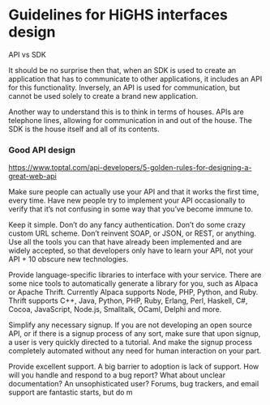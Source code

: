 # Guidelines for HiGHS interfaces design 

API vs SDK

It should be no surprise then that, when an SDK is used to create an application that has to communicate to other applications, it includes an API for this functionality. Inversely, an API is used for communication, but cannot be used solely to create a brand new application.

Another way to understand this is to think in terms of houses. APIs are telephone lines, allowing for communication in and out of the house. The SDK is the house itself and all of its contents.


### Good API design
https://www.toptal.com/api-developers/5-golden-rules-for-designing-a-great-web-api

Make sure people can actually use your API and that it works the first time, every time. Have new people try to implement your API occasionally to verify that it’s not confusing in some way that you’ve become immune to.

Keep it simple. Don’t do any fancy authentication. Don’t do some crazy custom URL scheme. Don’t reinvent SOAP, or JSON, or REST, or anything. Use all the tools you can that have already been implemented and are widely accepted, so that developers only have to learn your API, not your API + 10 obscure new technologies.

Provide language-specific libraries to interface with your service. There are some nice tools to automatically generate a library for you, such as Alpaca or Apache Thrift. Currently Alpaca supports Node, PHP, Python, and Ruby. Thrift supports C++, Java, Python, PHP, Ruby, Erlang, Perl, Haskell, C#, Cocoa, JavaScript, Node.js, Smalltalk, OCaml, Delphi and more.

Simplify any necessary signup. If you are not developing an open source API, or if there is a signup process of any sort, make sure that upon signup, a user is very quickly directed to a tutorial. And make the signup process completely automated without any need for human interaction on your part.

Provide excellent support. A big barrier to adoption is lack of support. How will you handle and respond to a bug report? What about unclear documentation? An unsophisticated user? Forums, bug trackers, and email support are fantastic starts, but do m